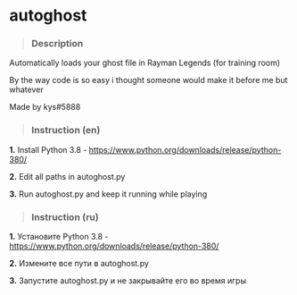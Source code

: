 # **autoghost**
> ### Description

Automatically loads your ghost file in Rayman Legends (for training room)

By the way code is so easy i thought someone would make it before me but whatever

Made by kys#5888

> ### Instruction (en)
**1.** Install Python 3.8 - https://www.python.org/downloads/release/python-380/

**2.** Edit all paths in autoghost.py

**3.** Run autoghost.py and keep it running while playing
> ### Instruction (ru)
**1.** Установите Python 3.8 - https://www.python.org/downloads/release/python-380/

**2.** Измените все пути в autoghost.py

**3.** Запустите autoghost.py и не закрывайте его во время игры

